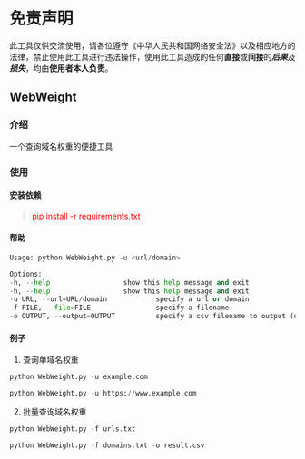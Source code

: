 # 免责声明

此工具仅供交流使用，请各位遵守《中华人民共和国网络安全法》以及相应地方的法律，禁止使用此工具进行违法操作，使用此工具造成的任何**直接**或**间接**的***后果***及***损失***，均由**使用者本人负责**。

## WebWeight

### 介绍

一个查询域名权重的便捷工具

### 使用

#### 安装依赖

> <span style="color:red">pip install -r requirements.txt</span>

#### 帮助

```python
Usage: python WebWeight.py -u <url/domain>

Options:
-h, --help 					show this help message and exit
-h, --help 					show this help message and exit
-u URL, --url=URL/domain     		specify a url or domain
-f FILE, --file=FILE  				specify a filename
-o OUTPUT, --output=OUTPUT			specify a csv filename to output (default csv)
```

#### 例子

1. 查询单域名权重

```python
python WebWeight.py -u example.com
```

```python
python WebWeight.py -u https://www.example.com
```

2. 批量查询域名权重

```python
python WebWeight.py -f urls.txt
```

```python
python WebWeight.py -f domains.txt -o result.csv
```
